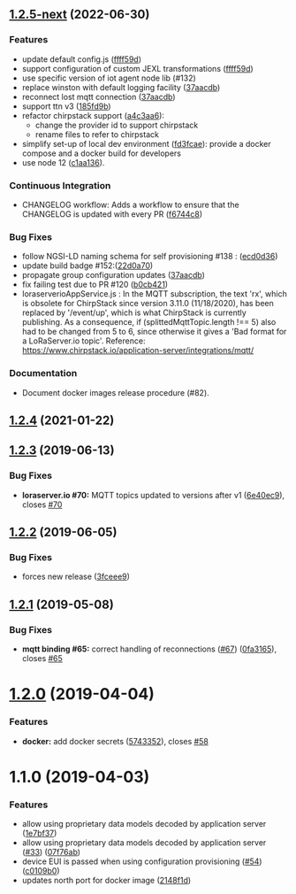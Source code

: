 ## [1.2.5-next](https://github.com/Atos-Research-and-Innovation/IoTagent-LoRaWAN/compare/v1.2.4...master) (2022-06-30)

### Features

-   update default config.js
    ([ffff59d](https://github.com/Atos-Research-and-Innovation/IoTagent-LoRaWAN/pull/148/commits/ffff59d85febfa6119582cdb7976fbb718945067))
-   support configuration of custom JEXL transformations
    ([ffff59d](https://github.com/Atos-Research-and-Innovation/IoTagent-LoRaWAN/pull/148/commits/ffff59d85febfa6119582cdb7976fbb718945067))
-   use specific version of iot agent node lib (#132)
-   replace winston with default logging facility
    ([37aacdb](https://github.com/Atos-Research-and-Innovation/IoTagent-LoRaWAN/pull/150/commits/37aacdbfcd983b4f67b14e49d6d05e0cfb7badd1))
-   reconnect lost mqtt connection
    ([37aacdb](https://github.com/Atos-Research-and-Innovation/IoTagent-LoRaWAN/pull/150/commits/37aacdbfcd983b4f67b14e49d6d05e0cfb7badd1))
-   support ttn v3
    ([185fd9b](https://github.com/Atos-Research-and-Innovation/IoTagent-LoRaWAN/pull/147/commits/185fd9bf1aad26b3816d74a4d67b90e36530af83))
-   refactor chirpstack support
    ([a4c3aa6](https://github.com/Atos-Research-and-Innovation/IoTagent-LoRaWAN/commit/a4c3aa6)):
    -   change the provider id to support chirpstack
    -   rename files to refer to chirpstack
-   simplify set-up of local dev environment
    ([fd3fcae](https://github.com/Atos-Research-and-Innovation/IoTagent-LoRaWAN/commit/fd3fcae)): provide a docker
    compose and a docker build for developers
-   use node 12 ([c1aa136](https://github.com/Atos-Research-and-Innovation/IoTagent-LoRaWAN/commit/c1aa136)).

### Continuous Integration

-   CHANGELOG workflow: Adds a workflow to ensure that the CHANGELOG is updated with every PR
    ([f6744c8](https://github.com/Atos-Research-and-Innovation/IoTagent-LoRaWAN/pull/145/commits/f6744c85e777f7fa47c486bd56d32fa329f9ef88))

### Bug Fixes

-   follow NGSI-LD naming schema for self provisioning #138 :
    ([ecd0d36](https://github.com/Atos-Research-and-Innovation/IoTagent-LoRaWAN/pull/149/commits/ecd0d36350fdcffd1d0f817baa33f1b13d925456))
-   update build badge
    #152:([22d0a70](https://github.com/Atos-Research-and-Innovation/IoTagent-LoRaWAN/pull/153/commits/22d0a706e8da4a1a46754fd8a0a599b7ed2c5c32))
-   propagate group configuration updates
    ([37aacdb](https://github.com/Atos-Research-and-Innovation/IoTagent-LoRaWAN/pull/150/commits/37aacdbfcd983b4f67b14e49d6d05e0cfb7badd1))
-   fix failing test due to PR #120
    ([b0cb421](https://github.com/Atos-Research-and-Innovation/IoTagent-LoRaWAN/commit/b0cb421))
-   loraserverioAppService.js : In the MQTT subscription, the text 'rx', which is obsolete for ChirpStack since version
    3.11.0 (11/18/2020), has been replaced by '/event/up', which is what ChirpStack is currently publishing. As a
    consequence, if (splittedMqttTopic.length !== 5) also had to be changed from 5 to 6, since otherwise it gives a 'Bad
    format for a LoRaServer.io topic'. Reference: https://www.chirpstack.io/application-server/integrations/mqtt/

### Documentation

-   Document docker images release procedure (#82).

## [1.2.4](https://github.com/Atos-Research-and-Innovation/IoTagent-LoRaWAN/compare/v1.2.3...v1.2.4) (2021-01-22)

## [1.2.3](https://github.com/Atos-Research-and-Innovation/IoTagent-LoRaWAN/compare/v1.2.2...v1.2.3) (2019-06-13)

### Bug Fixes

-   **loraserver.io #70:** MQTT topics updated to versions after v1
    ([6e40ec9](https://github.com/Atos-Research-and-Innovation/IoTagent-LoRaWAN/commit/6e40ec9)), closes
    [#70](https://github.com/Atos-Research-and-Innovation/IoTagent-LoRaWAN/issues/70)

## [1.2.2](https://github.com/Atos-Research-and-Innovation/IoTagent-LoRaWAN/compare/v1.2.1...v1.2.2) (2019-06-05)

### Bug Fixes

-   forces new release ([3fceee9](https://github.com/Atos-Research-and-Innovation/IoTagent-LoRaWAN/commit/3fceee9))

## [1.2.1](https://github.com/Atos-Research-and-Innovation/IoTagent-LoRaWAN/compare/v1.2.0...v1.2.1) (2019-05-08)

### Bug Fixes

-   **mqtt binding #65:** correct handling of reconnections
    ([#67](https://github.com/Atos-Research-and-Innovation/IoTagent-LoRaWAN/issues/67))
    ([0fa3165](https://github.com/Atos-Research-and-Innovation/IoTagent-LoRaWAN/commit/0fa3165)), closes
    [#65](https://github.com/Atos-Research-and-Innovation/IoTagent-LoRaWAN/issues/65)

# [1.2.0](https://github.com/Atos-Research-and-Innovation/IoTagent-LoRaWAN/compare/v1.1.0...v1.2.0) (2019-04-04)

### Features

-   **docker:** add docker secrets
    ([5743352](https://github.com/Atos-Research-and-Innovation/IoTagent-LoRaWAN/commit/5743352)), closes
    [#58](https://github.com/Atos-Research-and-Innovation/IoTagent-LoRaWAN/issues/58)

# 1.1.0 (2019-04-03)

### Features

-   allow using proprietary data models decoded by application server
    ([1e7bf37](https://github.com/Atos-Research-and-Innovation/IoTagent-LoRaWAN/commit/1e7bf37))
-   allow using proprietary data models decoded by application server
    ([#33](https://github.com/Atos-Research-and-Innovation/IoTagent-LoRaWAN/issues/33))
    ([07f76ab](https://github.com/Atos-Research-and-Innovation/IoTagent-LoRaWAN/commit/07f76ab))
-   device EUI is passed when using configuration provisioning
    ([#54](https://github.com/Atos-Research-and-Innovation/IoTagent-LoRaWAN/issues/54))
    ([c0109b0](https://github.com/Atos-Research-and-Innovation/IoTagent-LoRaWAN/commit/c0109b0))
-   updates north port for docker image
    ([2148f1d](https://github.com/Atos-Research-and-Innovation/IoTagent-LoRaWAN/commit/2148f1d))
